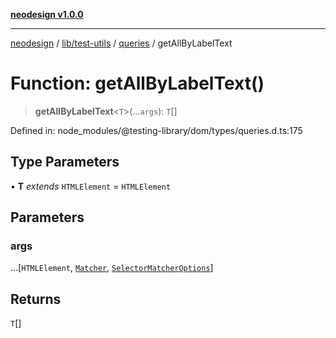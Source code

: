 [**neodesign v1.0.0**](../../../../../README.md)

***

[neodesign](../../../../../modules.md) / [lib/test-utils](../../../README.md) / [queries](../README.md) / getAllByLabelText

# Function: getAllByLabelText()

> **getAllByLabelText**\<`T`\>(...`args`): `T`[]

Defined in: node\_modules/@testing-library/dom/types/queries.d.ts:175

## Type Parameters

• **T** *extends* `HTMLElement` = `HTMLElement`

## Parameters

### args

...\[`HTMLElement`, [`Matcher`](../../../type-aliases/Matcher.md), [`SelectorMatcherOptions`](../../queryHelpers/interfaces/SelectorMatcherOptions.md)\]

## Returns

`T`[]
